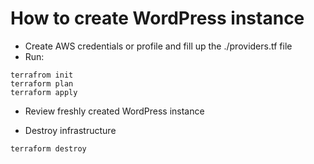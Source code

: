 # How to create WordPress instance
 - Create AWS credentials or profile and fill up the ./providers.tf file
 - Run:
```
terrafrom init
terraform plan
terraform apply
```
 - Review freshly created WordPress instance

 - Destroy infrastructure
 ```
 terraform destroy
 ```
 
